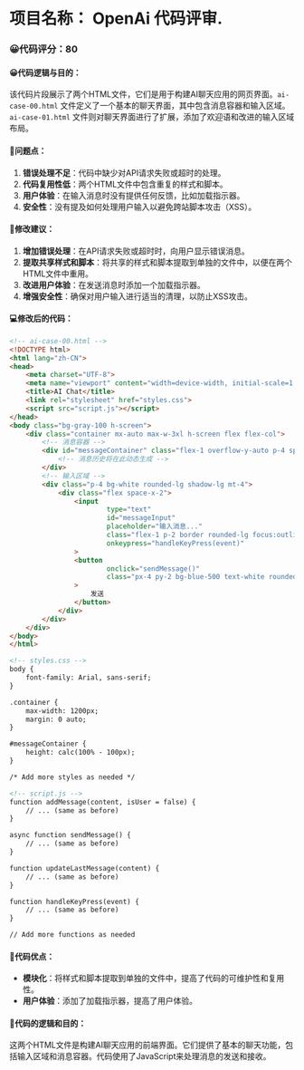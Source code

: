 # 项目名称： OpenAi 代码评审.
### 😀代码评分：80
#### 😀代码逻辑与目的：
该代码片段展示了两个HTML文件，它们是用于构建AI聊天应用的网页界面。`ai-case-00.html` 文件定义了一个基本的聊天界面，其中包含消息容器和输入区域。`ai-case-01.html` 文件则对聊天界面进行了扩展，添加了欢迎语和改进的输入区域布局。

#### 🎯问题点：
1. **错误处理不足**：代码中缺少对API请求失败或超时的处理。
2. **代码复用性低**：两个HTML文件中包含重复的样式和脚本。
3. **用户体验**：在输入消息时没有提供任何反馈，比如加载指示器。
4. **安全性**：没有提及如何处理用户输入以避免跨站脚本攻击（XSS）。

#### 🎯修改建议：
1. **增加错误处理**：在API请求失败或超时时，向用户显示错误消息。
2. **提取共享样式和脚本**：将共享的样式和脚本提取到单独的文件中，以便在两个HTML文件中重用。
3. **改进用户体验**：在发送消息时添加一个加载指示器。
4. **增强安全性**：确保对用户输入进行适当的清理，以防止XSS攻击。

#### 💻修改后的代码：
```html
<!-- ai-case-00.html -->
<!DOCTYPE html>
<html lang="zh-CN">
<head>
    <meta charset="UTF-8">
    <meta name="viewport" content="width=device-width, initial-scale=1.0">
    <title>AI Chat</title>
    <link rel="stylesheet" href="styles.css">
    <script src="script.js"></script>
</head>
<body class="bg-gray-100 h-screen">
    <div class="container mx-auto max-w-3xl h-screen flex flex-col">
        <!-- 消息容器 -->
        <div id="messageContainer" class="flex-1 overflow-y-auto p-4 space-y-4 bg-white rounded-lg shadow-lg">
            <!-- 消息历史将在此动态生成 -->
        </div>
        <!-- 输入区域 -->
        <div class="p-4 bg-white rounded-lg shadow-lg mt-4">
            <div class="flex space-x-2">
                <input
                        type="text"
                        id="messageInput"
                        placeholder="输入消息..."
                        class="flex-1 p-2 border rounded-lg focus:outline-none focus:ring-2 focus:ring-blue-500"
                        onkeypress="handleKeyPress(event)"
                >
                <button
                        onclick="sendMessage()"
                        class="px-4 py-2 bg-blue-500 text-white rounded-lg hover:bg-blue-600 transition-colors"
                >
                    发送
                </button>
            </div>
        </div>
    </div>
</body>
</html>

<!-- styles.css -->
body {
    font-family: Arial, sans-serif;
}

.container {
    max-width: 1200px;
    margin: 0 auto;
}

#messageContainer {
    height: calc(100% - 100px);
}

/* Add more styles as needed */

<!-- script.js -->
function addMessage(content, isUser = false) {
    // ... (same as before)
}

async function sendMessage() {
    // ... (same as before)
}

function updateLastMessage(content) {
    // ... (same as before)
}

function handleKeyPress(event) {
    // ... (same as before)
}

// Add more functions as needed
```

#### 🌟代码优点：
- **模块化**：将样式和脚本提取到单独的文件中，提高了代码的可维护性和复用性。
- **用户体验**：添加了加载指示器，提高了用户体验。

#### 📝代码的逻辑和目的：
这两个HTML文件是构建AI聊天应用的前端界面。它们提供了基本的聊天功能，包括输入区域和消息容器。代码使用了JavaScript来处理消息的发送和接收。